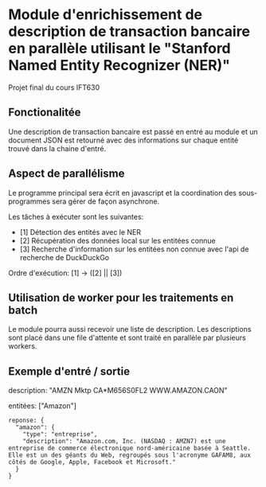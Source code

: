 # Module d'enrichissement de description de transaction bancaire en parallèle utilisant le "Stanford Named Entity Recognizer (NER)"
Projet final du cours IFT630

## Fonctionalitée
Une description de transaction bancaire est passé en entré au module et un document JSON est retourné avec des informations sur chaque entité trouvé dans la chaine d'entré.

## Aspect de parallélisme
Le programme principal sera écrit en javascript et la coordination des sous-programmes sera gérer de façon asynchrone.

Les tâches à exécuter sont les suivantes:
- [1] Détection des entités avec le NER
- [2] Récupération des données local sur les entitées connue
- [3] Recherche d'information sur les entitées non connue avec l'api de recherche de DuckDuckGo

Ordre d'exécution:
[1] -> ([2] || [3])

## Utilisation de worker pour les traitements en batch
Le module pourra aussi recevoir une liste de description. Les descriptions sont placé dans une file d'attente et sont traité en parallèle par plusieurs workers.

## Exemple d'entré / sortie
description: "AMZN Mktp CA*M656S0FL2 WWW.AMAZON.CAON"

entitées: ["Amazon"]

```
reponse: {
  "amazon": {
    "type": "entreprise",
    "description": "Amazon.com, Inc. (NASDAQ : AMZN7) est une entreprise de commerce électronique nord-américaine basée à Seattle. Elle est un des géants du Web, regroupés sous l'acronyme GAFAM8, aux côtés de Google, Apple, Facebook et Microsoft."
  }
}
```
